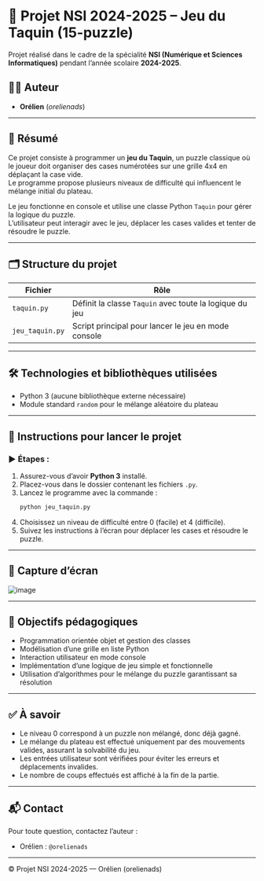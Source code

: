 
# 🧩 Projet NSI 2024-2025 – Jeu du Taquin (15-puzzle)

Projet réalisé dans le cadre de la spécialité **NSI (Numérique et Sciences Informatiques)** pendant l’année scolaire **2024-2025**.

## 👨‍💻 Auteur

- **Orélien** (*orelienads*)

---

## 🧠 Résumé

Ce projet consiste à programmer un **jeu du Taquin**, un puzzle classique où le joueur doit organiser des cases numérotées sur une grille 4x4 en déplaçant la case vide.  
Le programme propose plusieurs niveaux de difficulté qui influencent le mélange initial du plateau.  

Le jeu fonctionne en console et utilise une classe Python `Taquin` pour gérer la logique du puzzle.  
L’utilisateur peut interagir avec le jeu, déplacer les cases valides et tenter de résoudre le puzzle.

---

## 🗂️ Structure du projet

| Fichier           | Rôle                                                       |
|-------------------|------------------------------------------------------------|
| `taquin.py`       | Définit la classe `Taquin` avec toute la logique du jeu    |
| `jeu_taquin.py`   | Script principal pour lancer le jeu en mode console        |

---

## 🛠️ Technologies et bibliothèques utilisées

- Python 3 (aucune bibliothèque externe nécessaire)  
- Module standard `random` pour le mélange aléatoire du plateau

---

## 🚀 Instructions pour lancer le projet

### ▶️ Étapes :

1. Assurez-vous d’avoir **Python 3** installé.  
2. Placez-vous dans le dossier contenant les fichiers `.py`.  
3. Lancez le programme avec la commande :  
   ```bash
   python jeu_taquin.py
   ```  
4. Choisissez un niveau de difficulté entre 0 (facile) et 4 (difficile).  
5. Suivez les instructions à l’écran pour déplacer les cases et résoudre le puzzle.

---

## 📸 Capture d’écran

![image](https://github.com/user-attachments/assets/27fa9495-c789-4e07-9e76-c86d81f328ce)


---

## 🎯 Objectifs pédagogiques

- Programmation orientée objet et gestion des classes  
- Modélisation d’une grille en liste Python  
- Interaction utilisateur en mode console  
- Implémentation d’une logique de jeu simple et fonctionnelle  
- Utilisation d’algorithmes pour le mélange du puzzle garantissant sa résolution

---

## ✅ À savoir

- Le niveau 0 correspond à un puzzle non mélangé, donc déjà gagné.  
- Le mélange du plateau est effectué uniquement par des mouvements valides, assurant la solvabilité du jeu.  
- Les entrées utilisateur sont vérifiées pour éviter les erreurs et déplacements invalides.  
- Le nombre de coups effectués est affiché à la fin de la partie.

---

## 📬 Contact

Pour toute question, contactez l’auteur :

- Orélien : `@orelienads`

---

© Projet NSI 2024-2025 — Orélien (orelienads)
